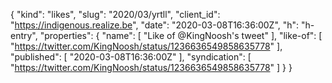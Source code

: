 {
  "kind": "likes",
  "slug": "2020/03/yrtll",
  "client_id": "https://indigenous.realize.be",
  "date": "2020-03-08T16:36:00Z",
  "h": "h-entry",
  "properties": {
    "name": [
      "Like of @KingNoosh's tweet"
    ],
    "like-of": [
      "https://twitter.com/KingNoosh/status/1236636549858635778"
    ],
    "published": [
      "2020-03-08T16:36:00Z"
    ],
    "syndication": [
      "https://twitter.com/KingNoosh/status/1236636549858635778"
    ]
  }
}
